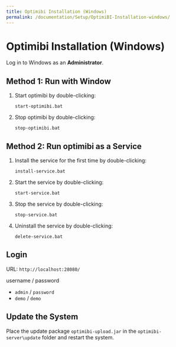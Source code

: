 ```yaml
---
title: Optimibi Installation (Windows)
permalink: /documentation/Setup/OptimiBI-Installation-windows/
---
```


# Optimibi Installation (Windows)

Log in to Windows as an **Administrator**.

## Method 1: Run with Window

1. Start optimibi by double-clicking:

   ```
   start-optimibi.bat
   ```

2. Stop optimibi by double-clicking:

   ```
   stop-optimibi.bat
   ```

## Method 2: Run optimibi as a Service

1. Install the service for the first time by double-clicking:

   ```
   install-service.bat
   ```

2. Start the service by double-clicking:

   ```
   start-service.bat
   ```

3. Stop the service by double-clicking:

   ```
   stop-service.bat
   ```

4. Uninstall the service by double-clicking:

   ```
   delete-service.bat
   ```

## Login

URL:  `http://localhost:28080/`

username  /  password

- `admin` / `password`
- `demo` / `demo`

## Update the System

Place the update package `optimibi-upload.jar` in the `optimibi-server\update` folder and restart the system.